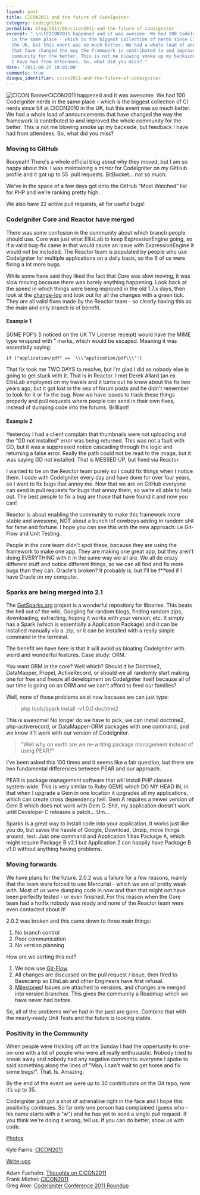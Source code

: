 ```yaml
---
layout: post
title: CICON2011 and the future of CodeIgniter
category: codeigniter
permalink: blog/2011/08/cicon2011-and-the-future-of-codeigniter
excerpt: " \n\tCICON2011 happened and it was awesome. We had 100 CodeIgniter nerds
  in the same place - which is the biggest collection of nerds since CICON2010 in
  the UK, but this event was so much better. We had a whole load of announcements
  that have changed the way the framework is contributed to and improved the whole
  community for the better. This is not me blowing smoke up my backside, but feedback
  I have had from attendees. So, what did you miss? "
date: '2011-08-27 10:05:00'
comments: true
disqus_identifier: cicon2011-and-the-future-of-codeigniter
---
```


![CICON Banner](https://s3.amazonaws.com/philsturgeon-blog/6067761331_afa0ab6d4e.jpg)CICON2011 happened and it was awesome. We had 100 CodeIgniter nerds in the same place - which is the biggest collection of CI nerds since 54 at CICON2010 in the UK, but this event was so much better. We had a whole load of announcements that have changed the way the framework is contributed to and improved the whole community for the better. This is not me blowing smoke up my backside, but feedback I have had from attendees. So, what did you miss?

### Moving to GitHub

Booyeah! There's a whole official blog about why they moved, but I am so happy about this. I was maintaining a mirror for CodeIgniter on my GitHub profile and it got up to 55  pull requests. BitBucket... not so much.

We’ve in the space of a few days got onto the GitHub “Most Watched” list for PHP and we’re ranking pretty high.

We also have 22 active pull requests, all for useful bugs!

### CodeIgniter Core and Reactor have merged

There was some confusion in the community about which branch people should use. Core was just what EllisLab to keep ExpressionEngine going, so if a valid bug-fix came in that would cause an issue with ExpressionEngine it would not be included. The Reactor team is populated by people who use CodeIgniter for multiple applications on a daily basis, so the 6 of us were fixing a lot more bugs.

While some have said they liked the fact that Core was slow moving, it was slow moving because there was barely anything happening. Look back at the speed in which things were being improved in the old 1.7.x days, then look at the [change-log](http://codeigniter.com/user_guide/changelog.html) and look out for all the changes with a green tick. They are all valid fixes made by the Reactor team - so clearly having this as the main and only branch is of benefit.

#### Example 1

SOME PDF’s (I noticed on the UK TV License receipt) would have the MIME type wrapped with ” marks, which would be escaped. Meaning it was essentially saying:

    if ("application/pdf" == '\\\"application/pdf\\\"')

That fix took me TWO DAYS to resolve, but I’m glad I did as nobody else is going to get stuck with it. That is in Reactor. I met Derek Allard (an ex EllisLab employee) on my travels and it turns out he knew about the fix two years ago, but it got lost in the sea of forum posts and he didn't remember to look for it or fix the bug. Now we have issues to track these things properly and pull requests where people can send in their own fixes, instead of dumping code into the forums. Brilliant!

#### Example 2

Yesterday I had a client complain that thumbnails were not uploading and the “GD not installed” error was being returned. This was not a fault with GD, but it was a suppressed notice cascading through the logic and returning a false error. Really the path could not be read to the image, but it was saying GD not installed. That is MESSED UP, but fixed via Reactor.

I wanted to be on the Reactor team purely so I could fix things when I notice them. I code with CodeIgniter every day and have done for over four years, so I want to fix bugs that annoy me. Now that we are on GitHub everyone can send in pull requests for bugs that annoy them, so we’re all able to help out. The best people to fix a bug are those that have found it and now you can!

Reactor is about enabling the community to make this framework more stable and awesome, NOT about a bunch iof cowboys adding in random shit for fame and fortune. I hope you can see this with the new approach: i.e Git-Flow and Unit Testing.

People in the core team didn't spot these, because they are using the framework to make one app. They are making one great app, but they aren't doing EVERYTHING with it in the same way we all are. We all do crazy different stuff and notice different things, so we can all find and fix more bugs than they can. Oracle's broken? It probably is, but I'll be f\*\*ked if I have Oracle on my computer.

### Sparks are being merged into 2.1

The [GetSparks.org](http://getsparks.org/) project is a wonderful repository for libraries. This beats the hell out of the wiki, Googling for random blogs, finding random zips, downloading, extracting, hoping it works with your version, etc. It simply has a Spark (which is essentially a Application Package) and it can be installed manually via a .zip, or it can be installed with a really simple command in the terminal.

The benefit we have here is that it will avoid us bloating CodeIgniter with weird and wonderful features. Case study: ORM.

You want ORM in the core? Well which? Should it be Doctrine2, DataMapper, Propel, ActiveRecord, or should we all randomly start making one for free and freeze all development on CodeIgniter itself because all of our time is going on an ORM and we can't afford to feed our families?

Well, none of those problems exist now because we can just type:

> php tools/spark install -v1.0.0 doctrine2

This is awesome! No longer do we have to pick, we can install doctrine2, php-activerecord, or DataMapper-ORM packages with one command, and we know it'll work with our version of CodeIgniter.

> "Well why on earth are we re-writing package management instead of using PEAR?"

I've been asked this 100 times and it seems like a fair question, but there are two fundamental differences between PEAR and our approach.

PEAR is package management software that will install PHP classes system-wide. This is very similar to Ruby GEMS which DO MY HEAD IN, in that when I upgrade a Gem in one location it upgrades all my applications, which can create cross dependency hell. Gem A requires a newer version of Gem B which does not work with Gem C. Shit, my application doesn't work until Developer C releases a patch... Um...

Sparks is a great way to install code into your application. It works just like you do, but saves the hassle of Google, Download, Unzip, move things around, test. Just one command and Application 1 has Package A, which might require Package B v2.1 but Application 2 can happily have Package B v1.0 without anything having problems.

### Moving forwards

We have plans for the future. 2.0.2 was a failure for a few reasons, mainly that the team were forced to use Mercurial - which we are all pretty weak with. Most of us were dumping code in now and than that might not have been perfectly tested - or even finished. For this reason when the Core team had a hotfix nobody was ready and none of the Reactor team were even contacted about it!

2.0.2 was broken and this came down to three main things:

1. No branch control
2. Poor communication
3. No version planning

How are we sorting this out?

1. We now use [Git-Flow](http://nvie.com/posts/a-successful-git-branching-model/)
2. All changes are discussed on the pull request / issue, then fired to Basecamp so EllisLab and other Engineers have first refusal.
3. [Milestones](https://github.com/EllisLab/CodeIgniter/issues/milestones)! Issues are attached to versions, and changes are merged into version branches. This gives the community a Roadmap which we have never had before.

So, all of the problems we've had in the past are gone. Combine that with the nearly-ready Unit Tests and the future is looking stable.

### Positivity in the Community

When people were trickling off on the Sunday I had the oppertunity to one-on-one with a lot of people who were all really enthusiastic. Nobody tried to sneak away and nobody had any negative comments: everyone I spoke to said something along the lines of "Man, I can't wait to get home and fix some bugs!". That. Is. Amazing.

By the end of the event we were up to 30 contributors on the Git repo, now it’s up to 35.

CodeIgniter just got a shot of adrenaline right in the face and I hope this positivitiy continues. So far only one person has complained (guess who - his name starts with a "w") and he has yet to send a single pull request. If you think we're doing it wrong, tell us. If you can do better, show us with code.

<u>Photos</u>

Kyle Farris: [CICON2011](http://www.flickr.com/photos/kylefarris/sets/72157627489315606/)

<u>Write-ups</u>

Adam Fairholm: [Thoughts on CICON2011](http://blog.adamfairholm.com/thoughts-on-cicon2011/)  
 Frank Michel: [CICON2011](http://www.frankmichel.com/blog/article/cicon2011)  
 Greg Aker: [CodeIgniter Conference 2011 Roundup](http://www.gregaker.net/2011/aug/22/codeigniter_conference_2011_roundup/)

